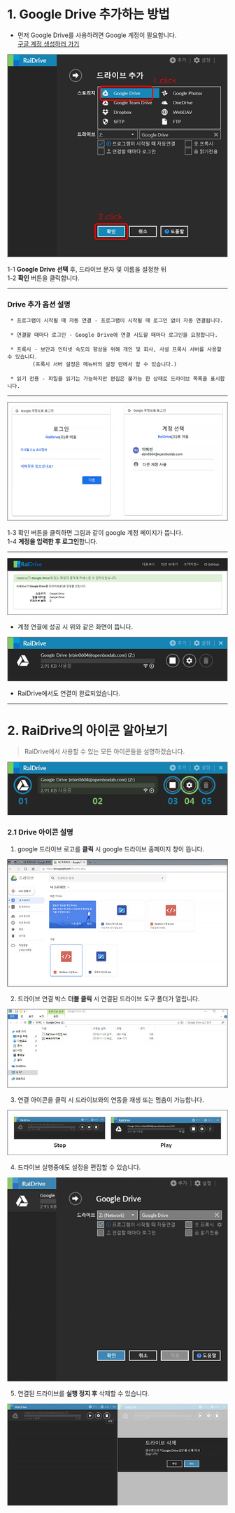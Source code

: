 # 1. Google Drive 추가하는 방법

- 먼저 Google Drive를 사용하려면 Google 계정이 필요합니다.  
[구글 계정 생성하러 가기](https://support.google.com/accounts/answer/27441?hl=ko&ref_topic=3382296)

![plus_red](/plus_red.jpg?raw=true)

1-1  **Google Drive 선택** 후, 드라이브 문자 및 이름을 설정한 뒤  
1-2  **확인** 버튼을 클릭합니다.

---
###  Drive 추가 옵션 설명

~~~
 * 프로그램이 시작될 때 자동 연결 - 프로그램이 시작될 때 로그인 없이 자동 연결됩니다.

 * 연결할 때마다 로그인 - Google Drive에 연결 시도할 때마다 로그인을 요청합니다.

 * 프록시 - 보안과 인터넷 속도의 향상을 위해 개인 및 회사, 사설 프록시 서버를 사용할 수 있습니다. 
        (프록시 서버 설정은 메뉴바의 설정 란에서 할 수 있습니다.)

 * 읽기 전용 - 파일을 읽기는 가능하지만 편집은 불가능 한 상태로 드라이브 목록을 표시합니다.
 ~~~
 ---
 
 ![google_login](/goolge_login.jpg?raw=true)  

1-3  확인 버튼을 클릭하면 그림과 같이 google 계정 페이지가 뜹니다.   
1-4  **계정을 입력한 후 로그인**합니다.

---

![drive01](/drive01.jpg?raw=true)

- 계정 연결에 성공 시 위와 같은 화면이 뜹니다.  


![google01](/google01.jpg?raw=true)

- RaiDrive에서도 연결이 완료되었습니다.  


---

# 2. RaiDrive의 아이콘 알아보기

> RaiDrive에서 사용할 수 있는 모든 아이콘들을 설명하겠습니다.

![google02](/google02.png?raw=true)

### 2.1 Drive 아이콘 설명

1. google 드라이브 로고를 **클릭** 시 google 드라이브 홈페이지 창이 뜹니다.

![google004](/google004.jpg?raw=true)  

 2. 드라이브 연결 박스 **더블 클릭** 시 연결된 드라이브 도구 폴더가 열립니다. 

![google005](/google005.jpg?raw=true) 
 
  3. 연결 아이콘을 클릭 시 드라이브와의 연동을 재생 또는 멈춤이 가능합니다.  
  
 ![google006](/google006.jpg?raw=true)

 4. 드라이브 실행중에도 설정을 편집할 수 있습니다.  
 
 ![google007](/google007.jpg?raw=true)

 5. 연결된 드라이브를 **실행 정지 후** 삭제할 수 있습니다.  
 
 ![google008](/google008.jpg?raw=true)


